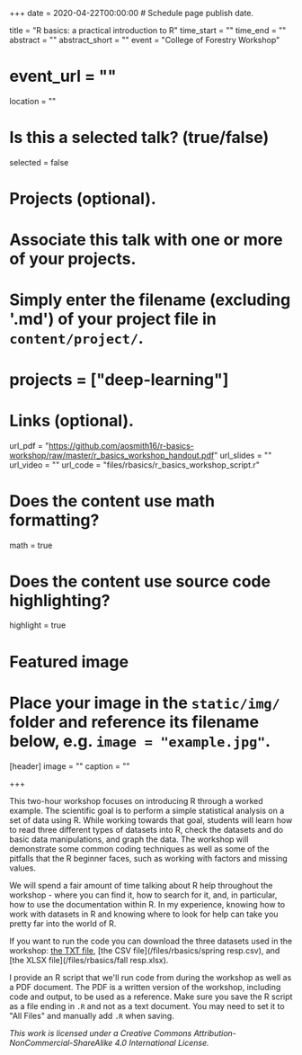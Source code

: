 +++
date = 2020-04-22T00:00:00  # Schedule page publish date.

title = "R basics: a practical introduction to R"
time_start = ""
time_end = ""
abstract = ""
abstract_short = ""
event = "College of Forestry Workshop"
# event_url = ""
location = ""

# Is this a selected talk? (true/false)
selected = false

# Projects (optional).
#   Associate this talk with one or more of your projects.
#   Simply enter the filename (excluding '.md') of your project file in `content/project/`.
# projects = ["deep-learning"]

# Links (optional).
url_pdf = "https://github.com/aosmith16/r-basics-workshop/raw/master/r_basics_workshop_handout.pdf"
url_slides = ""
url_video = ""
url_code = "files/rbasics/r_basics_workshop_script.r"

# Does the content use math formatting?
math = true

# Does the content use source code highlighting?
highlight = true

# Featured image
# Place your image in the `static/img/` folder and reference its filename below, e.g. `image = "example.jpg"`.
[header]
image = ""
caption = ""

+++

This two-hour workshop focuses on introducing R through a worked example.  The scientific goal is to perform a simple statistical analysis on a set of data using R.  While working towards that goal, students will learn how to read three different types of datasets into R, check the datasets and do basic data manipulations, and graph the data.  The workshop will demonstrate some common coding techniques as well as some of the pitfalls that the R beginner faces, such as working with factors and missing values.

We will spend a fair amount of time talking about R help throughout the workshop - where you can find it, how to search for it, and, in particular, how to use the documentation within R. In my experience, knowing how to work with datasets in R and knowing where to look for help can take you pretty far into the world of R.

If you want to run the code you can download the three datasets used in the workshop: [the TXT file](/files/rbasics/temp.txt), [the CSV file](/files/rbasics/spring resp.csv), and [the XLSX file](/files/rbasics/fall resp.xlsx).

I provide an R script that we'll run code from during the workshop as well as  a PDF document.  The PDF is a written version of the workshop, including code and output, to be used as a reference.  Make sure you save the R script as a file ending in `.R` and not as a text document.  You may need to set it to "All Files" and manually add `.R` when saving.

*This work is licensed under a Creative Commons Attribution-NonCommercial-ShareAlike 4.0 International License.*
